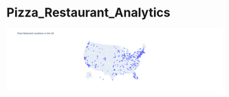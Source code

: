 # Pizza_Restaurant_Analytics

![Pizza Restaurant Locations in the US](https://github.com/Naarestan/Pizza_Restaurant_Analytics/blob/main/Unknown.png)
